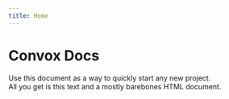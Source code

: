 ```yaml
---
title: Home
---
```


# Convox Docs

Use this document as a way to quickly start any new project.  
All you get is this text and a mostly barebones HTML document.
